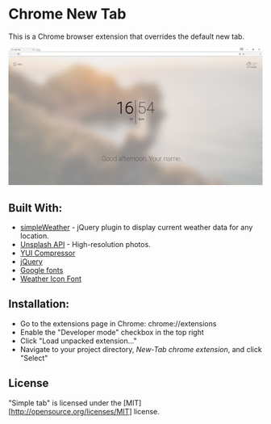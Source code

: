 # Chrome New Tab
  This is a Chrome browser extension that overrides the default new tab.
  
  ![alt text](https://github.com/JesperBry/New-Tab---chrome-extension/blob/Images/New-tab.jpg "")
  
 ## Built With:
  - [simpleWeather](http://simpleweatherjs.com/) - jQuery plugin to display current weather data for any location.
  - [Unsplash API](https://unsplash.com/developers) - High-resolution photos.
  - [YUI Compressor](http://yui.github.io/yuicompressor/)
  - [jQuery](https://jquery.com/)
  - [Google fonts](https://fonts.google.com/)
  - [Weather Icon Font](http://www.artill.de/weather-icon-font/)

## Installation:
  - Go to the extensions page in Chrome: chrome://extensions
  - Enable the "Developer mode" checkbox in the top right
  - Click "Load unpacked extension..."
  - Navigate to your project directory, *New-Tab chrome extension*, and click "Select"

## License

 "Simple tab" is licensed under the [MIT][http://opensource.org/licenses/MIT] license.
